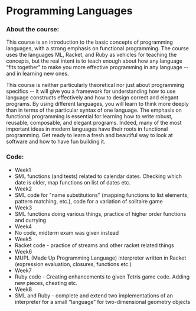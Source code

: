 # Programming Languages


### About the course: 

This course is an introduction to the basic concepts of programming languages, with a 
strong emphasis on functional programming. The course uses the languages ML, Racket, 
and Ruby as vehicles for teaching the concepts, but the real intent is to teach enough 
about how any language “fits together” to make you more effective programming in any 
language -- and in learning new ones.

This course is neither particularly theoretical nor just about programming specifics -- 
it will give you a framework for understanding how to use language constructs 
effectively and how to design correct and elegant programs. By using different 
languages, you will learn to think more deeply than in terms of the particular syntax 
of one language. The emphasis on functional programming is essential for learning how 
to write robust, reusable, composable, and elegant programs. Indeed, many of the most 
important ideas in modern languages have their roots in functional programming. 
Get ready to learn a fresh and beautiful way to look at software and how to have fun 
building it.

### Code:
* Week1
 * SML functions (and tests) related to calendar dates. Checking which date is older, map functions on list of dates etc.
* Week2
 * SML code for "name substitutions" (mapping functions to list elements, pattern matching, etc.), code for a variation of solitaire game   
* Week3
 * SML functions doing various things, practice of higher order functions and currying 
* Week4
 * No code, midterm exam was given instead
* Week5
 * Racket code - practice of streams and other racket related things
* Week6
 * MUPL (Made Up Programming Language) interpreter written in Racket (expression evaluation, closures, functions etc.)
* Week7
 * Ruby code - Creating enhancements to given Tetris game code. Adding new pieces, cheating etc.
* Week8
 * SML and Ruby - complete and extend two implementations of an interpreter for a small “language” for two-dimensional geometry objects

